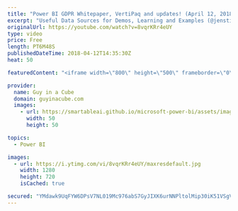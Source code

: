 ```yaml
---
title: "Power BI GDPR Whitepaper, VertiPaq and updates! (April 12, 2018)"
excerpt: "Useful Data Sources for Demos, Learning and Examples (@jenstirrup) https://jenstirrup.com/2018/04/09/useful-data-sources-for-demos-learning-and-examples/  Why is Vertipaq so fast? Part 3: Segment Elimination (@CurbalEN) https://www.youtube.com/watch?v=A67tsJ03Afs  Power BI GDPR Whitepaper https://servicetrust.microsoft.com/ViewPage/TrustDocuments?command=Download&downloadType=Document&downloadId=5bd4c466-277b-4726-b9e0-f816ac12872d&docTab=6d000410-c9e9-11e7-9a91-892aae8839ad_FAQ_and_White_Papers"
originalUrl: https://youtube.com/watch?v=8vqrKRr4eUY
type: video
price: Free
length: PT6M48S
publishedDateTime: 2018-04-12T14:35:30Z
heat: 50

featuredContent: "<iframe width=\"800\" height=\"500\" frameborder=\"0\" src=\"https://www.youtube.com/embed/8vqrKRr4eUY\" allow=\"accelerometer; autoplay; encrypted-media; gyroscope; picture-in-picture\" allowfullscreen></iframe>"

provider:
  name: Guy in a Cube
  domain: guyinacube.com
  images:
    - url: https://smartableai.github.io/microsoft-power-bi/assets/images/organizations/guyinacube.com-50x50.jpg
      width: 50
      height: 50

topics:
  - Power BI

images:
  - url: https://i.ytimg.com/vi/8vqrKRr4eUY/maxresdefault.jpg
    width: 1280
    height: 720
    isCached: true

secured: "YMdawk9UqFYW6DPsV7NL019Mc976abS7GyJIXK6urNNPltolMip30iK51VSgV/PA41SCuNeSgX2zmrnd8Ua6H1QPtQzoiDEGO/2AGJs5tRCuW46BR1HDPzBd6oIn5+rm6KYgKMeJT4Tag7FC+6gUdQs/K1Ur0Trm7x01hfylgSReRx48NQR4gTDjP4UHTbqTeMoO0oJD3haCQL/2gqr86jS4R0B24x8RMIngmXtc2hFCcO9FCUUAMHTOO8ycWeujVCm3Zx0Y0iw2Tgjm9iiUDC4GHnJTI/CI8nix2X8/zBhJpX6P11MeqBHrrFDEI5kcEAJ8XSLWwxyNzlzpS+mzsRWzmwExqJ8zMBUg276SEnD+jM2G0DkPOgLQ9cAZeNBKYdGMUy8pMlIxs/WX3AdVmzPuWTAjh5lANjb85N9ZP38=;OY/xFNpCE+N4qDvuH9KiIQ=="
---
```



